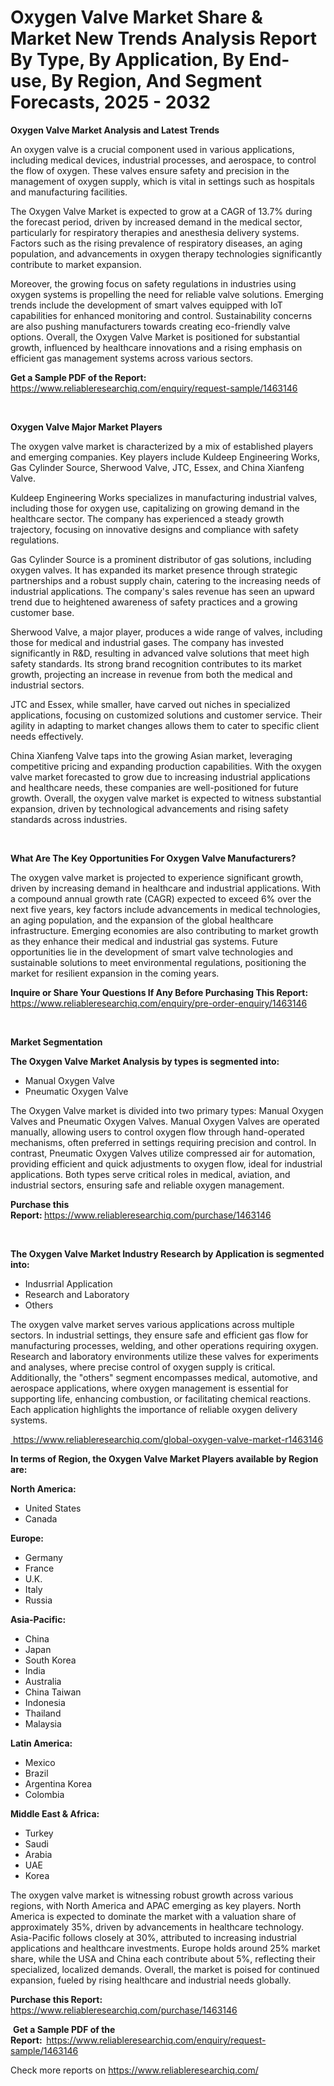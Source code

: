 <p><h1>Oxygen Valve Market Share & Market New Trends Analysis Report By Type, By Application, By End-use, By Region, And Segment Forecasts, 2025 - 2032</h1></p><p><strong>Oxygen Valve Market Analysis and Latest Trends</strong></p>
<p><p>An oxygen valve is a crucial component used in various applications, including medical devices, industrial processes, and aerospace, to control the flow of oxygen. These valves ensure safety and precision in the management of oxygen supply, which is vital in settings such as hospitals and manufacturing facilities. </p><p>The Oxygen Valve Market is expected to grow at a CAGR of 13.7% during the forecast period, driven by increased demand in the medical sector, particularly for respiratory therapies and anesthesia delivery systems. Factors such as the rising prevalence of respiratory diseases, an aging population, and advancements in oxygen therapy technologies significantly contribute to market expansion.</p><p>Moreover, the growing focus on safety regulations in industries using oxygen systems is propelling the need for reliable valve solutions. Emerging trends include the development of smart valves equipped with IoT capabilities for enhanced monitoring and control. Sustainability concerns are also pushing manufacturers towards creating eco-friendly valve options. Overall, the Oxygen Valve Market is positioned for substantial growth, influenced by healthcare innovations and a rising emphasis on efficient gas management systems across various sectors.</p></p>
<p><strong>Get a Sample PDF of the Report:&nbsp;</strong> <a href="https://www.reliableresearchiq.com/enquiry/request-sample/1463146?utm_campaign=2886&utm_medium=2&utm_source=Github&utm_content=ia&utm_term=09042025&utm_id=oxygen-valve">https://www.reliableresearchiq.com/enquiry/request-sample/1463146</a></p>
<p>&nbsp;</p>
<p><strong>Oxygen Valve Major Market Players</strong></p>
<p><p>The oxygen valve market is characterized by a mix of established players and emerging companies. Key players include Kuldeep Engineering Works, Gas Cylinder Source, Sherwood Valve, JTC, Essex, and China Xianfeng Valve. </p><p>Kuldeep Engineering Works specializes in manufacturing industrial valves, including those for oxygen use, capitalizing on growing demand in the healthcare sector. The company has experienced a steady growth trajectory, focusing on innovative designs and compliance with safety regulations.</p><p>Gas Cylinder Source is a prominent distributor of gas solutions, including oxygen valves. It has expanded its market presence through strategic partnerships and a robust supply chain, catering to the increasing needs of industrial applications. The company's sales revenue has seen an upward trend due to heightened awareness of safety practices and a growing customer base.</p><p>Sherwood Valve, a major player, produces a wide range of valves, including those for medical and industrial gases. The company has invested significantly in R&D, resulting in advanced valve solutions that meet high safety standards. Its strong brand recognition contributes to its market growth, projecting an increase in revenue from both the medical and industrial sectors.</p><p>JTC and Essex, while smaller, have carved out niches in specialized applications, focusing on customized solutions and customer service. Their agility in adapting to market changes allows them to cater to specific client needs effectively.</p><p>China Xianfeng Valve taps into the growing Asian market, leveraging competitive pricing and expanding production capabilities. With the oxygen valve market forecasted to grow due to increasing industrial applications and healthcare needs, these companies are well-positioned for future growth. Overall, the oxygen valve market is expected to witness substantial expansion, driven by technological advancements and rising safety standards across industries.</p></p>
<p>&nbsp;</p>
<p><strong>What Are The Key Opportunities For Oxygen Valve Manufacturers?</strong></p>
<p><p>The oxygen valve market is projected to experience significant growth, driven by increasing demand in healthcare and industrial applications. With a compound annual growth rate (CAGR) expected to exceed 6% over the next five years, key factors include advancements in medical technologies, an aging population, and the expansion of the global healthcare infrastructure. Emerging economies are also contributing to market growth as they enhance their medical and industrial gas systems. Future opportunities lie in the development of smart valve technologies and sustainable solutions to meet environmental regulations, positioning the market for resilient expansion in the coming years.</p></p>
<p><strong>Inquire or Share Your Questions If Any Before Purchasing This Report:</strong> <a href="https://www.reliableresearchiq.com/enquiry/pre-order-enquiry/1463146?utm_campaign=2886&utm_medium=2&utm_source=Github&utm_content=ia&utm_term=09042025&utm_id=oxygen-valve">https://www.reliableresearchiq.com/enquiry/pre-order-enquiry/1463146</a></p>
<p>&nbsp;</p>
<p><strong>Market Segmentation</strong></p>
<p><strong>The Oxygen Valve Market Analysis by types is segmented into:</strong></p>
<p><ul><li>Manual Oxygen Valve</li><li>Pneumatic Oxygen Valve</li></ul></p>
<p><p>The Oxygen Valve market is divided into two primary types: Manual Oxygen Valves and Pneumatic Oxygen Valves. Manual Oxygen Valves are operated manually, allowing users to control oxygen flow through hand-operated mechanisms, often preferred in settings requiring precision and control. In contrast, Pneumatic Oxygen Valves utilize compressed air for automation, providing efficient and quick adjustments to oxygen flow, ideal for industrial applications. Both types serve critical roles in medical, aviation, and industrial sectors, ensuring safe and reliable oxygen management.</p></p>
<p><strong>Purchase this Report:&nbsp;</strong><a href="https://www.reliableresearchiq.com/purchase/1463146?utm_campaign=2886&utm_medium=2&utm_source=Github&utm_content=ia&utm_term=09042025&utm_id=oxygen-valve">https://www.reliableresearchiq.com/purchase/1463146</a></p>
<p>&nbsp;</p>
<p><strong>The Oxygen Valve Market Industry Research by Application is segmented into:</strong></p>
<p><ul><li>Indusrrial Application</li><li>Research and Laboratory</li><li>Others</li></ul></p>
<p><p>The oxygen valve market serves various applications across multiple sectors. In industrial settings, they ensure safe and efficient gas flow for manufacturing processes, welding, and other operations requiring oxygen. Research and laboratory environments utilize these valves for experiments and analyses, where precise control of oxygen supply is critical. Additionally, the "others" segment encompasses medical, automotive, and aerospace applications, where oxygen management is essential for supporting life, enhancing combustion, or facilitating chemical reactions. Each application highlights the importance of reliable oxygen delivery systems.</p></p>
<p><a href="https://www.reliableresearchiq.com/global-oxygen-valve-market-r1463146?utm_campaign=2886&utm_medium=2&utm_source=Github&utm_content=ia&utm_term=09042025&utm_id=oxygen-valve">&nbsp;https://www.reliableresearchiq.com/global-oxygen-valve-market-r1463146</a></p>
<p><strong>In terms of Region, the Oxygen Valve Market Players available by Region are:</strong></p>
<p>
    <p> <strong> North America: </strong>
        <ul>
            <li>United States</li>
            <li>Canada</li>
        </ul>
        </p> 
    <p> <strong> Europe: </strong>
        <ul>
            <li>Germany</li>
            <li>France</li>
            <li>U.K.</li>
            <li>Italy</li>
            <li>Russia</li>
        </ul>
        </p> 
    <p> <strong> Asia-Pacific: </strong>
        <ul>
            <li>China</li>
            <li>Japan</li>
            <li>South Korea</li>
            <li>India</li>
            <li>Australia</li>
            <li>China Taiwan</li>
            <li>Indonesia</li>
            <li>Thailand</li>
            <li>Malaysia</li>
        </ul>
        </p> 
    <p> <strong> Latin America: </strong>
        <ul>
            <li>Mexico</li>
            <li>Brazil</li>
            <li>Argentina Korea</li>
            <li>Colombia</li>
        </ul>
        </p> 
    <p> <strong> Middle East & Africa: </strong>
        <ul>
            <li>Turkey</li>
            <li>Saudi</li>
            <li>Arabia</li>
            <li>UAE</li>
            <li>Korea</li>
        </ul>
    </p>
    </p>
<p><p>The oxygen valve market is witnessing robust growth across various regions, with North America and APAC emerging as key players. North America is expected to dominate the market with a valuation share of approximately 35%, driven by advancements in healthcare technology. Asia-Pacific follows closely at 30%, attributed to increasing industrial applications and healthcare investments. Europe holds around 25% market share, while the USA and China each contribute about 5%, reflecting their specialized, localized demands. Overall, the market is poised for continued expansion, fueled by rising healthcare and industrial needs globally.</p></p>
<p><strong>Purchase this Report: </strong><a href="https://www.reliableresearchiq.com/purchase/1463146?utm_campaign=2886&utm_medium=2&utm_source=Github&utm_content=ia&utm_term=09042025&utm_id=oxygen-valve">https://www.reliableresearchiq.com/purchase/1463146</a></p>
<p>&nbsp;<strong>Get a Sample PDF of the Report:&nbsp;&nbsp;</strong><a href="https://www.reliableresearchiq.com/enquiry/request-sample/1463146?utm_campaign=2886&utm_medium=2&utm_source=Github&utm_content=ia&utm_term=09042025&utm_id=oxygen-valve">https://www.reliableresearchiq.com/enquiry/request-sample/1463146</a></p>
<p><strong></strong></p>
<p>Check more reports on <a href="https://www.reliableresearchiq.com/?utm_campaign=2886&utm_medium=2&utm_source=Github&utm_content=ia&utm_term=09042025&utm_id=oxygen-valve">https://www.reliableresearchiq.com/</a></p>